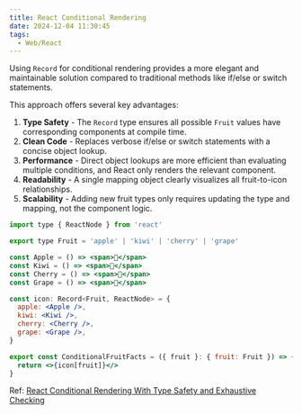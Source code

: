 ```yaml
---
title: React Conditional Rendering
date: 2024-12-04 11:30:45
tags:
  - Web/React
---
```

Using `Record` for conditional rendering provides a more elegant and maintainable solution compared to traditional methods like if/else or switch statements.

This approach offers several key advantages:

1. **Type Safety** - The `Record` type ensures all possible `Fruit` values have corresponding components at compile time.
2. **Clean Code** - Replaces verbose if/else or switch statements with a concise object lookup.
3. **Performance** - Direct object lookups are more efficient than evaluating multiple conditions, and React only renders the relevant component.
4. **Readability** - A single mapping object clearly visualizes all fruit-to-icon relationships.
5. **Scalability** - Adding new fruit types only requires updating the type and mapping, not the component logic.

```jsx {10-15}
import type { ReactNode } from 'react'

export type Fruit = 'apple' | 'kiwi' | 'cherry' | 'grape'

const Apple = () => <span>🍎</span>
const Kiwi = () => <span>🥝</span>
const Cherry = () => <span>🍒</span>
const Grape = () => <span>🍇</span>

const icon: Record<Fruit, ReactNode> = {
  apple: <Apple />,
  kiwi: <Kiwi />,
  cherry: <Cherry />,
  grape: <Grape />,
}

export const ConditionalFruitFacts = ({ fruit }: { fruit: Fruit }) => {
  return <>{icon[fruit]}</>
}
```

Ref: [React Conditional Rendering With Type Safety and Exhaustive Checking](https://www.reddit.com/r/reactjs/comments/z5c7iu/react_conditional_rendering_with_type_safety_and/)
